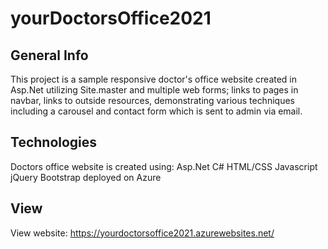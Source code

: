 # yourDoctorsOffice2021

## General Info
This project is a sample responsive doctor's office website created in Asp.Net utilizing Site.master and multiple web forms; links to pages in navbar, links to outside resources, demonstrating various techniques including a carousel and contact form which is sent to admin via email.

## Technologies
Doctors office website is created using:
Asp.Net
C#
HTML/CSS
Javascript
jQuery
Bootstrap
deployed on Azure

## View
View website:  https://yourdoctorsoffice2021.azurewebsites.net/
